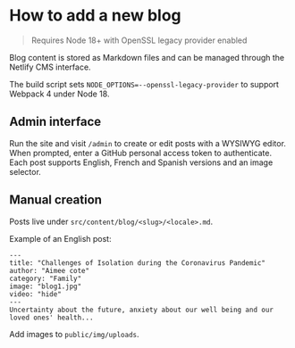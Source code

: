 # How to add a new blog

> Requires Node 18+ with OpenSSL legacy provider enabled

Blog content is stored as Markdown files and can be managed through the Netlify CMS interface.

The build script sets `NODE_OPTIONS=--openssl-legacy-provider` to support Webpack 4 under Node 18.

## Admin interface

Run the site and visit `/admin` to create or edit posts with a WYSIWYG editor. When prompted, enter a GitHub personal access token to authenticate. Each post supports English, French and Spanish versions and an image selector.

## Manual creation

Posts live under `src/content/blog/<slug>/<locale>.md`.

Example of an English post:

```
---
title: "Challenges of Isolation during the Coronavirus Pandemic"
author: "Aimee cote"
category: "Family"
image: "blog1.jpg"
video: "hide"
---
Uncertainty about the future, anxiety about our well being and our loved ones' health...
```

Add images to `public/img/uploads`.
